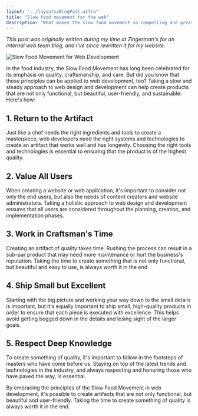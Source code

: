 ```yaml
---
layout: "../layouts/BlogPost.astro"
title: "Slow food movement for the web"
description: "What makes the slow food movement so compelling and great for the restaurant industry and food makers is not just good for food but can be applied to the web and design projects for many of the same reasons."
---
```

_This post was originally written during my time at Zingerman's for an internal web team blog, and I've since rewritten it for my website._

![Slow Food Movement for Web Development](/images/slow-food-movement-for-web.png
)

In the food industry, the Slow Food Movement has long been celebrated for its emphasis on quality, craftsmanship, and care. But did you know that these principles can be applied to web development, too? Taking a slow and steady approach to web design and development can help create products that are not only functional, but beautiful, user-friendly, and sustainable. Here's how:

## 1.  Return to the Artifact
Just like a chef needs the right ingredients and tools to create a masterpiece, web developers need the right systems and technologies to create an artifact that works well and has longevity. Choosing the right tools and technologies is essential to ensuring that the product is of the highest quality.

## 2. Value All Users
When creating a website or web application, it's important to consider not only the end users, but also the needs of content creators and website administrators. Taking a holistic approach to web design and development ensures that all users are considered throughout the planning, creation, and implementation phases.

## 3. Work in Craftsman's Time
Creating an artifact of quality takes time. Rushing the process can result in a sub-par product that may need more maintenance or hurt the business's reputation. Taking the time to create something that is not only functional, but beautiful and easy to use, is always worth it in the end.

## 4. Ship Small but Excellent
Starting with the big picture and working your way down to the small details is important, but it's equally important to ship small, high-quality products in order to ensure that each piece is executed with excellence. This helps avoid getting bogged down in the details and losing sight of the larger goals.

## 5. Respect Deep Knowledge
To create something of quality, it's important to follow in the footsteps of masters who have come before us. Staying on top of the latest trends and technologies in the industry, and always respecting and honoring those who have paved the way, is essential.

By embracing the principles of the Slow Food Movement in web development, it's possible to create artifacts that are not only functional, but beautiful and user-friendly. Taking the time to create something of quality is always worth it in the end.